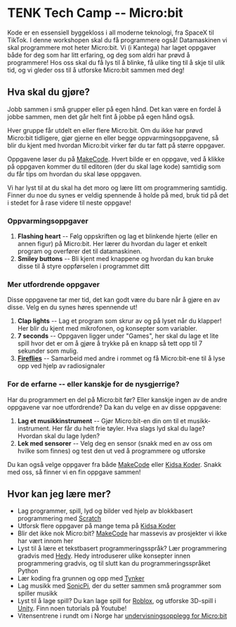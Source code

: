 # TENK Tech Camp -- Micro:bit

Kode er en essensiell byggekloss i all moderne teknologi, fra SpaceX til TikTok. 
I denne workshopen skal du få programmere også! Datamaskinen vi skal programmere mot heter 
Micro:bit. Vi (i Kantega) har laget oppgaver både for deg som har litt erfaring, og deg som 
aldri har prøvd å programmere! Hos oss skal du få lys til å blinke, få ulike ting til å skje 
til ulik tid, og vi gleder oss til å utforske Micro:bit sammen med deg! 


## Hva skal du gjøre?

Jobb sammen i små grupper eller på egen hånd. Det kan være en fordel å jobbe sammen, men det går 
helt fint å jobbe på egen hånd også. 

Hver gruppe får utdelt en eller flere Micro:bit. Om du ikke har prøvd 
Micro:bit tidligere, gjør gjerne en eller begge oppvarmingsoppgavene, så blir du kjent med hvordan Micro:bit virker før du tar fatt på større oppgaver.  

Oppgavene løser du på [MakeCode](https://makecode.microbit.org/). Hvert bilde er en oppgave, ved å klikke på oppgaven kommer du til 
editoren (der du skal lage kode) samtidig som du får tips om hvordan du skal løse oppgaven. 

Vi har lyst til at du skal ha det moro og lære litt om programmering samtidig. Finner du noe du synes er veldig spennende 
å holde på med, bruk tid på det i stedet for å rase videre til neste oppgave! 


### Oppvarmingsoppgaver

1. **Flashing heart** -- Følg oppskriften og lag et blinkende hjerte (eller en annen figur) på Micro:bit. Her lærer du hvordan du lager et enkelt program og overfører det til datamaskinen. 
2. **Smiley buttons** -- Bli kjent med knappene og hvordan du kan bruke disse til å styre oppførselen i programmet ditt


### Mer utfordrende oppgaver

Disse oppgavene tar mer tid, det kan godt være du bare når å gjøre en av disse. Velg en du synes høres spennende ut! 

1. **Clap lights** -- Lag et program som skrur av og på lyset når du klapper! Her blir du kjent med mikrofonen, og konsepter som variabler.
2. **7 seconds** -- Oppgaven ligger under "Games", her skal du lage et lite spill hvor det er om å gjøre å trykke på en knapp så tett opp til 7 sekunder som mulig. 
3. **[Fireflies](https://makecode.microbit.org/projects/fireflies)** -- Samarbeid med andre i rommet og få Micro:bit-ene til å lyse opp ved hjelp av radiosignaler


### For de erfarne -- eller kanskje for de nysgjerrige?

Har du programmert en del på Micro:bit før? Eller kanskje ingen av de andre oppgavene var noe utfordrende? Da kan du velge en av disse oppgavene: 

1. **Lag et musikkinstrument** -- Gjør Micro:bit-en din om til et musikk-instrument. Her får du helt frie tøyler. Hva slags lyd skal du lage? Hvordan skal du lage lyden? 
2. **Lek med sensorer** -- Velg deg en sensor (snakk med en av oss om hvilke som finnes) og test den ut ved å programmere og utforske


Du kan også velge oppgaver fra både [MakeCode](https://makecode.microbit.org/) eller [Kidsa Koder](https://oppgaver.kidsakoder.no/microbit).
Snakk med oss, så finner vi en fin oppgave sammen!


## Hvor kan jeg lære mer?

* Lag programmer, spill, lyd og bilder ved hjelp av blokkbasert programmering med [Scratch](https://scratch.mit.edu/)
* Utforsk flere oppgaver på mange tema på [Kidsa Koder](https://oppgaver.kidsakoder.no/)
* Blir det ikke nok Micro:bit? [MakeCode](https://makecode.microbit.org/) har massevis av prosjekter vi ikke har vært innom her
* Lyst til å lære et tekstbasert programmeringsspråk? Lær programmering gradvis med [Hedy](https://www.hedycode.com/). Hedy introduserer ulike konsepter innen programmering gradvis, og til slutt kan du programmeringsspråket Python
* Lær koding fra grunnen og opp med [Tynker](https://www.tynker.com/)
* Lag musikk med [SonicPi](https://sonic-pi.net/), der du setter sammen små programmer som spiller musikk
* Lyst til å lage spill? Du kan lage spill for [Roblox](https://www.roblox.com/), og utforske 3D-spill i [Unity](https://unity.com/). Finn noen tutorials på Youtube!
* Vitensentrene i rundt om i Norge har [undervisningsopplegg for Micro:bit](https://www.superbit.no/video/)
